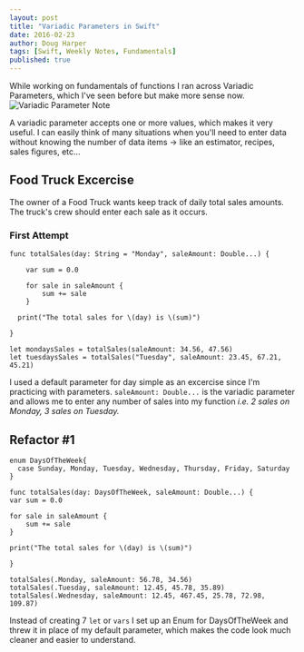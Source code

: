 ```yaml
---
layout: post 
title: "Variadic Parameters in Swift"
date: 2016-02-23
author: Doug Harper
tags: [Swift, Weekly Notes, Fundamentals]
published: true
---
```


While working on fundamentals of functions I ran across Variadic Parameters, which I've seen before but make more sense now.  
![Variadic Parameter Note]({{site.baseurl}}/images/Variadic_Parameters.png)

A variadic parameter accepts one or more values, which makes it very useful.  I can easily think of many situations when you'll need to enter data without knowing the number of data items -> like an estimator, recipes, sales figures, etc...

## Food Truck Excercise

The owner of a Food Truck wants keep track of daily total sales amounts.  The truck's crew should enter each sale as it occurs.

### First Attempt

    func totalSales(day: String = "Monday", saleAmount: Double...) {
        
        var sum = 0.0
    
        for sale in saleAmount {
            sum += sale
        }
    
      print("The total sales for \(day) is \(sum)")
    
    }

    let mondaysSales = totalSales(saleAmount: 34.56, 47.56)
    let tuesdaysSales = totalSales("Tuesday", saleAmount: 23.45, 67.21, 45.21)
    
I used a default parameter for day simple as an excercise since I'm practicing with parameters.  `saleAmount: Double...` is the variadic parameter and allows me to enter any number of sales into my function *i.e. 2 sales on Monday, 3 sales on Tuesday.*

## Refactor #1
    enum DaysOfTheWeek{
      case Sunday, Monday, Tuesday, Wednesday, Thursday, Friday, Saturday
    }
  
    func totalSales(day: DaysOfTheWeek, saleAmount: Double...) {
    var sum = 0.0
    
    for sale in saleAmount {
        sum += sale
    }
    
    print("The total sales for \(day) is \(sum)")
    
    }
    
    totalSales(.Monday, saleAmount: 56.78, 34.56)
    totalSales(.Tuesday, saleAmount: 12.45, 45.78, 35.89)
    totalSales(.Wednesday, saleAmount: 12.45, 467.45, 25.78, 72.98, 109.87)
    
  Instead of creating 7 `let` or `vars` I set up an Enum for DaysOfTheWeek and threw it in place of my default parameter, which makes the code look much cleaner and easier to understand. 







